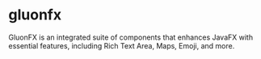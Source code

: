 # gluonfx
GluonFX is an integrated suite of components that enhances JavaFX with essential features, including Rich Text Area, Maps, Emoji, and more.
